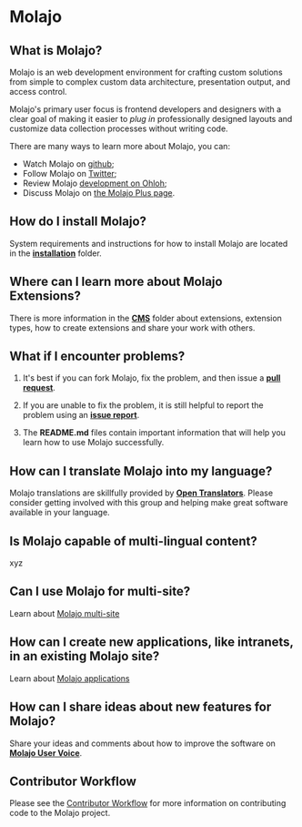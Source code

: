 # Molajo #

## What is Molajo? ##

Molajo is an web development environment for crafting custom solutions from simple to complex custom data architecture, presentation output, and access control.

Molajo's primary user focus is frontend developers and designers with a clear goal of making it easier to *plug in* professionally designed layouts and customize data collection processes without writing code.

There are many ways to learn more about Molajo, you can:

* Watch Molajo on [github](https://github.com/Molajo/Molajo/watchers);
* Follow Molajo on [Twitter](http://twitter.com/Molajo);
* Review Molajo [development on Ohloh](https://www.ohloh.net/p/Molajo);
* Discuss Molajo on [the Molajo Plus page](https://plus.google.com/b/112043507882364310541/).

## How do I install Molajo? ##

System requirements and instructions for how to install Molajo are located in the [**installation**](https://github.com/Molajo/Molajo/blob/core/installation/README.md) folder.

## Where can I learn more about Molajo Extensions? ##

There is more information in the [**CMS**](https://github.com/Molajo/Molajo/blob/core/cms/) folder about extensions, extension types, how to create extensions and share your work with others.

## What if I encounter problems? ##

1. It's best if you can fork Molajo, fix the problem, and then issue a [**pull request**](https://github.com/Molajo/Molajo/pulls).

2. If you are unable to fix the problem, it is still helpful to report the problem using an [**issue report**](https://github.com/Molajo/Molajo/issues).

3. The **README.md** files contain important information that will help you learn how to use Molajo successfully.

## How can I translate Molajo into my language? ##

Molajo translations are skillfully provided by [**Open Translators**](http://opentranslators.org/en/register-at-transifex). Please consider getting involved with this group and helping make great software available in your language.

## Is Molajo capable of multi-lingual content? ##

xyz

## Can I use Molajo for multi-site? ##

Learn about [Molajo multi-site](https://github.com/Molajo/Molajo/blob/core/sites/README.md)

## How can I create new applications, like intranets, in an existing Molajo site? ##

Learn about [Molajo applications](https://github.com/Molajo/Molajo/blob/core/applications/README.md)

## How can I share ideas about new features for Molajo? ##

Share your ideas and comments about how to improve the software on [**Molajo User Voice**](http://molajo.uservoice.com/forums/85709-general).

## Contributor Workflow ##

Please see the [Contributor Workflow](https://github.com/Molajo/Molajo/wiki/Contributor-Workflow) for more information on contributing code to the Molajo project.



